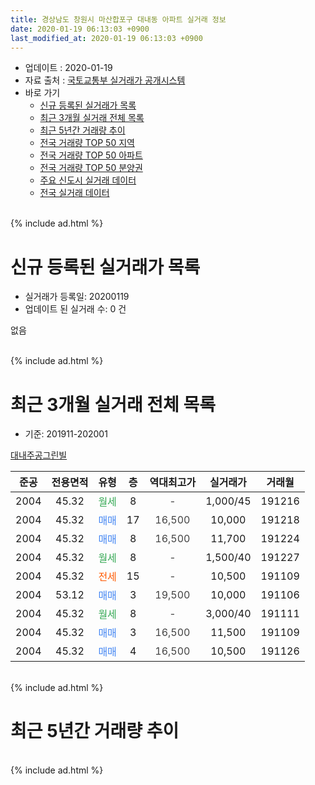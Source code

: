 ```yaml
---
title: 경상남도 창원시 마산합포구 대내동 아파트 실거래 정보
date: 2020-01-19 06:13:03 +0900
last_modified_at: 2020-01-19 06:13:03 +0900
---
```


* 업데이트 : 2020-01-19
* 자료 출처 : [국토교통부 실거래가 공개시스템](http://rt.molit.go.kr)
* 바로 가기
    * [신규 등록된 실거래가 목록](#신규-등록된-실거래가-목록)
    * [최근 3개월 실거래 전체 목록](#최근-3개월-실거래-전체-목록)
    * [최근 5년간 거래량 추이](#최근-5년간-거래량-추이)
    * [전국 거래량 TOP 50 지역](https://apt-info.github.io/apt-trade-info/최근-3개월-전국에서-가장-거래가-많이-발생한-지역)
    * [전국 거래량 TOP 50 아파트](https://apt-info.github.io/apt-trade-info/최근-3개월-전국에서-가장-거래가-많이-발생한-아파트)
    * [전국 거래량 TOP 50 분양권](https://apt-info.github.io/apt-trade-info/최근-3개월-전국에서-가장-거래가-많이-발생한-분양권)
    * [주요 신도시 실거래 데이터](https://apt-info.github.io/apt-trade-info/주요-신도시)
    * [전국 실거래 데이터](https://apt-info.github.io/apt-trade-info/전국)
<br>
{% include ad.html %}
<br>

# 신규 등록된 실거래가 목록
* 실거래가 등록일: 20200119
* 업데이트 된 실거래 수: 0 건

없음

<br>
{% include ad.html %}
<br>

# 최근 3개월 실거래 전체 목록
* 기준: 201911-202001


[대내주공그린빌](https://search.naver.com/search.naver?query=%EA%B2%BD%EC%83%81%EB%82%A8%EB%8F%84+%EC%B0%BD%EC%9B%90%EC%8B%9C+%EB%A7%88%EC%82%B0%ED%95%A9%ED%8F%AC%EA%B5%AC+%EB%8C%80%EB%82%B4%EB%8F%99+%EB%8C%80%EB%82%B4%EC%A3%BC%EA%B3%B5%EA%B7%B8%EB%A6%B0%EB%B9%8C)

|준공|전용면적|유형|층|역대최고가|실거래가|거래월|
|:---:|:---:|:---:|:---:|:---:|:---:|:---:|
|2004|45.32|<span style="color:#34a853">월세</span>|8|<span style="color:#444444">-</span>|1,000/45|191216|
|2004|45.32|<span style="color:#4285f3">매매</span>|17|<span style="color:#444444">16,500</span>|10,000|191218|
|2004|45.32|<span style="color:#4285f3">매매</span>|8|<span style="color:#444444">16,500</span>|11,700|191224|
|2004|45.32|<span style="color:#34a853">월세</span>|8|<span style="color:#444444">-</span>|1,500/40|191227|
|2004|45.32|<span style="color:#ff5a00">전세</span>|15|<span style="color:#444444">-</span>|10,500|191109|
|2004|53.12|<span style="color:#4285f3">매매</span>|3|<span style="color:#444444">19,500</span>|10,000|191106|
|2004|45.32|<span style="color:#34a853">월세</span>|8|<span style="color:#444444">-</span>|3,000/40|191111|
|2004|45.32|<span style="color:#4285f3">매매</span>|3|<span style="color:#444444">16,500</span>|11,500|191109|
|2004|45.32|<span style="color:#4285f3">매매</span>|4|<span style="color:#444444">16,500</span>|10,500|191126|


<br>
{% include ad.html %}
<br>

# 최근 5년간 거래량 추이


<div style="width:100%;">
    <canvas id="deal_progress" height="200"></canvas>
</div>

<script>
new Chart(document.getElementById("deal_progress"), {
    type: 'line',
    data: {
        labels: ['201501','201502','201503','201504','201505','201506','201507','201508','201509','201510','201511','201512','201601','201602','201603','201604','201605','201606','201607','201608','201609','201610','201611','201612','201701','201702','201703','201704','201705','201706','201707','201708','201709','201710','201711','201712','201801','201802','201803','201804','201805','201806','201807','201808','201809','201810','201811','201812','201901','201902','201903','201904','201905','201906','201907','201908','201909','201910','201911','201912','202001'],
        datasets: [{
            label: '매매',
            pointRadius: 1,
            data: [3, 1, 0, 5, 1, 1, 1, 1, 1, 5, 2, 2, 2, 0, 1, 1, 5, 0, 0, 2, 0, 0, 0, 0, 1, 0, 3, 1, 1, 2, 2, 1, 0, 1, 1, 2, 1, 1, 1, 0, 2, 0, 1, 2, 0, 1, 1, 2, 2, 0, 1, 0, 0, 0, 0, 0, 0, 1, 3, 2, 0],
            borderColor: "rgba(255, 201, 14, 1)",
            backgroundColor: "rgba(255, 201, 14, 0.5)",
            fill: false,
            lineTension: 0
        },{
            label: '전월세',
            pointRadius: 1,
            data: [1, 2, 1, 2, 1, 1, 2, 1, 1, 3, 3, 1, 1, 3, 1, 1, 2, 0, 1, 2, 2, 2, 1, 2, 0, 2, 2, 2, 0, 0, 1, 2, 2, 2, 4, 2, 6, 1, 0, 1, 1, 0, 2, 1, 2, 1, 2, 2, 2, 1, 3, 1, 1, 0, 0, 1, 2, 1, 2, 2, 0],
            borderColor: "rgba(0, 141, 185, 1)",
            backgroundColor: "rgba(0, 141, 185, 0.5)",
            fill: false,
            lineTension: 0
        }
        ]
    },
    options: {
        responsive: true,
        title: {
            display: false
        },
        tooltips: {
            mode: 'index',
            intersect: false
        },
        hover: {
            mode: 'nearest',
            intersect: true
        },
        scales: {
            xAxes: [{
                display: true,
                scaleLabel: {
                    display: true,
                    labelString: '년/월'
                }
            }],
            yAxes: [{
                display: true,
                ticks: {
                    suggestedMin: 0,
                },
                scaleLabel: {
                    display: true,
                    labelString: '실거래 수'
                }
            }]
        }
    }
});

</script>


<br>
{% include ad.html %}
<br>

